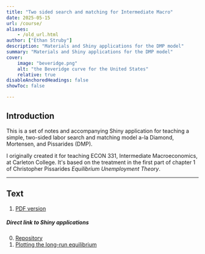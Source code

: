 ```yaml
---
title: "Two sided search and matching for Intermediate Macro" 
date: 2025-05-15
url: /course/
aliases:
    - /old_url.html
author: ["Ethan Struby"]
description: "Materials and Shiny applications for the DMP model" 
summary: "Materials and Shiny applications for the DMP model"
cover:
    image: "beveridge.png"
    alt: "the Beveridge curve for the United States"
    relative: true
disableAnchoredHeadings: false
showToc: false

---
```


## Introduction

This is a set of notes and accompanying Shiny application for teaching a simple, two-sided labor search and matching model a-la Diamond, Mortensen, and Pissarides (DMP).

I originally created it for teaching ECON 331, Intermediate Macroeconomics, at Carleton College. It's based on the treatment in the first part of chapter 1 of Christopher Pissarides _Equilibrium Unemployment Theory_.



---

## Text

1. [PDF version](../static/DMP_notes.pdf)  


##### Direct link to Shiny applications

0. [Repository](https://github.com/estruby/shiny_dmp)
1. [Plotting the long-run equilibrium](https://shinyapps.carleton.edu/estruby/dmp/)

